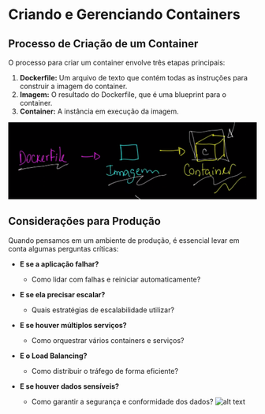 # Criando e Gerenciando Containers

## Processo de Criação de um Container

O processo para criar um container envolve três etapas principais:

1. **Dockerfile:** Um arquivo de texto que contém todas as instruções para construir a imagem do container.
2. **Imagem:** O resultado do Dockerfile, que é uma blueprint para o container.
3. **Container:** A instância em execução da imagem.

![alt text](./images/docker.png)

## Considerações para Produção

Quando pensamos em um ambiente de produção, é essencial levar em conta algumas perguntas críticas:

- **E se a aplicação falhar?**
  - Como lidar com falhas e reiniciar automaticamente?
  
- **E se ela precisar escalar?**
  - Quais estratégias de escalabilidade utilizar?
  
- **E se houver múltiplos serviços?**
  - Como orquestrar vários containers e serviços?
  
- **E o Load Balancing?**
  - Como distribuir o tráfego de forma eficiente?
  
- **E se houver dados sensíveis?**
  - Como garantir a segurança e conformidade dos dados?
![alt text](./images/perguntas.png)